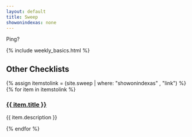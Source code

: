 ```yaml
---
layout: default
title: Sweep
showonindexas: none
---
```


Ping?

{% include weekly_basics.html %}

## Other Checklists

{% assign itemstolink = (site.sweep | where: "showonindexas" , "link") %}
{% for item in itemstolink %}
<h3><a href="{{ item.url | relative_url }}">{{ item.title }}</a></h3>
<p>{{ item.description }}</p>
{% endfor %}
